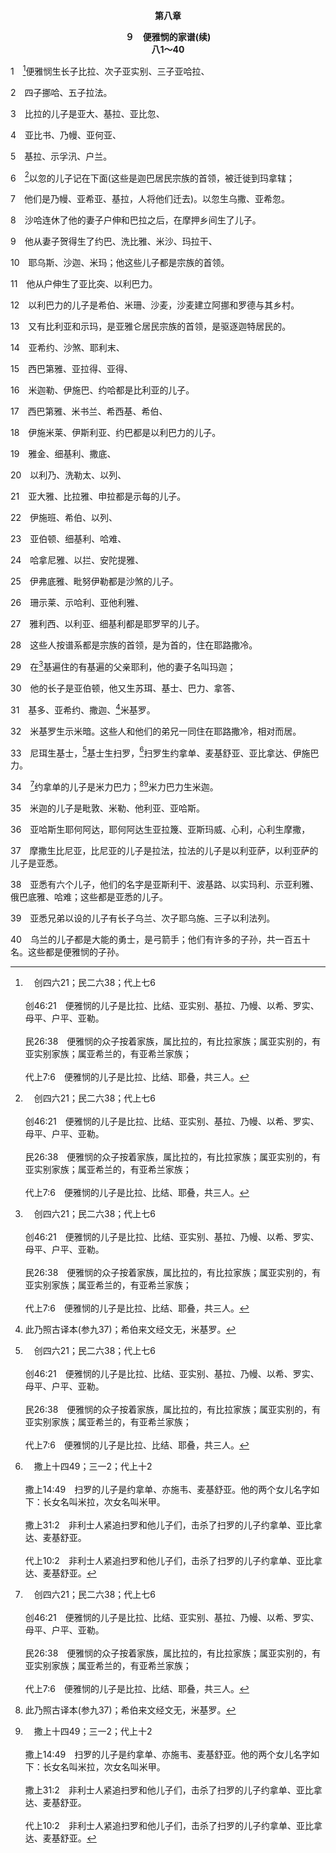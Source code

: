 <p style="text-align:center;font-weight:bold;">第八章</p>

<p style="text-align:center;font-weight:bold;">９　便雅悯的家谱(续)<br>八1～40</p>

1　[^a]便雅悯生长子比拉、次子亚实别、三子亚哈拉、

[^a]:　创四六21；民二六38；代上七6<br><br>创46:21　便雅悯的儿子是比拉、比结、亚实别、基拉、乃幔、以希、罗实、母平、户平、亚勒。<br><br>民26:38　便雅悯的众子按着家族，属比拉的，有比拉家族；属亚实别的，有亚实别家族；属亚希兰的，有亚希兰家族；<br><br>代上7:6　便雅悯的儿子是比拉、比结、耶叠，共三人。

2　四子挪哈、五子拉法。

3　比拉的儿子是亚大、基拉、亚比忽、

4　亚比书、乃幔、亚何亚、

5　基拉、示孚汛、户兰。

6　[^a]以忽的儿子记在下面(这些是迦巴居民宗族的首领，被迁徙到玛拿辖；

[^a]:　士三15<br><br>士3:15　以色列人哀求耶和华，耶和华就为他们兴起一位拯救者，就是便雅悯人基拉的儿子以笏；他是惯用左手的。以色列人托他送贡物给摩押王伊矶伦。

7　他们是乃幔、亚希亚、基拉，人将他们迁去)。以忽生乌撒、亚希忽。

8　沙哈连休了他的妻子户伸和巴拉之后，在摩押乡间生了儿子。

9　他从妻子贺得生了约巴、洗比雅、米沙、玛拉干、

10　耶乌斯、沙迦、米玛；他这些儿子都是宗族的首领。

11　他从户伸生了亚比突、以利巴力。

12　以利巴力的儿子是希伯、米珊、沙麦，沙麦建立阿挪和罗德与其乡村。

13　又有比利亚和示玛，是亚雅仑居民宗族的首领，是驱逐迦特居民的。

14　亚希约、沙煞、耶利末、

15　西巴第雅、亚拉得、亚得、

16　米迦勒、伊施巴、约哈都是比利亚的儿子。

17　西巴第雅、米书兰、希西基、希伯、

18　伊施米莱、伊斯利亚、约巴都是以利巴力的儿子。

19　雅金、细基利、撒底、

20　以利乃、洗勒太、以列、

21　亚大雅、比拉雅、申拉都是示每的儿子。

22　伊施班、希伯、以列、

23　亚伯顿、细基利、哈难、

24　哈拿尼雅、以拦、安陀提雅、

25　伊弗底雅、毗努伊勒都是沙煞的儿子。

26　珊示莱、示哈利、亚他利雅、

27　雅利西、以利亚、细基利都是耶罗罕的儿子。

28　这些人按谱系都是宗族的首领，是为首的，住在耶路撒冷。

29　在[^a]基遍住的有基遍的父亲耶利，他的妻子名叫玛迦；

[^a]:　29～38：代上九35～44<br><br>代上9:35　在基遍住的有基遍的父亲耶利，他的妻子名叫玛迦；<br><br>代上9:36　他的长子是亚伯顿，他又生苏珥、基士、巴力、尼珥、拿答、<br><br>代上9:37　基多、亚希约、撒迦利雅、米基罗。<br><br>代上9:38　米基罗生示米暗。这些人也和他们的弟兄一同住在耶路撒冷，相对而居。<br><br>代上9:39　尼珥生基士，基士生扫罗，扫罗生约拿单、麦基舒亚、亚比拿达、伊施巴力。<br><br>代上9:40　约拿单的儿子是米力巴力；米力巴力生米迦。<br><br>代上9:41　米迦的儿子是毗敦、米勒、他利亚、亚哈斯。<br><br>代上9:42　亚哈斯生雅拉，雅拉生亚拉篾、亚斯玛威、心利，心利生摩撒，<br><br>代上9:43　摩撒生比尼亚；比尼亚的儿子是利法雅，利法雅的儿子是以利亚萨，以利亚萨的儿子是亚悉。<br><br>代上9:44　亚悉有六个儿子，他们的名字是亚斯利干、波基路、以实玛利、示亚利雅、俄巴底雅、哈难；这些都是亚悉的儿子。

30　他的长子是亚伯顿，他又生苏珥、基士、巴力、拿答、

31　基多、亚希约、撒迦、[^1]米基罗。

[^1]:此乃照古译本(参九37)；希伯来文经文无，米基罗。

32　米基罗生示米暗。这些人和他们的弟兄一同住在耶路撒冷，相对而居。

33　尼珥生基士，[^a]基士生扫罗，[^b]扫罗生约拿单、麦基舒亚、亚比拿达、伊施巴力。

[^a]:　撒上九1；十四51<br><br>撒上9:1　有一个便雅悯人，名叫基士，是便雅悯人亚斐亚的玄孙，比歌拉的曾孙，洗罗的孙子，亚别的儿子，是个财主。<br><br>撒上14:51　扫罗的父亲基士，押尼珥的父亲尼珥，都是亚别的儿子。

[^b]:　撒上十四49；三一2；代上十2<br><br>撒上14:49　扫罗的儿子是约拿单、亦施韦、麦基舒亚。他的两个女儿名字如下：长女名叫米拉，次女名叫米甲。<br><br>撒上31:2　非利士人紧追扫罗和他儿子们，击杀了扫罗的儿子约拿单、亚比拿达、麦基舒亚。<br><br>代上10:2　非利士人紧追扫罗和他儿子们，击杀了扫罗的儿子约拿单、亚比拿达、麦基舒亚。

34　[^a]约拿单的儿子是米力巴力；[^1][^b]米力巴力生米迦。

[^1]:即米非波设(撒下四4)。

[^a]:　撒下四4<br><br>撒下4:4　扫罗的儿子约拿单有一个儿子，是两腿残废的。扫罗和约拿单死亡的消息从耶斯列传到的时候，他才五岁。他乳母抱着他逃跑；因为跑得太急，孩子掉下来，腿就瘸了。他名叫米非波设。

[^b]:　撒下九12<br><br>撒下9:12　米非波设有一个小儿子，名叫米迦。凡住在洗巴家里的人都作了米非波设的仆人。

35　米迦的儿子是毗敦、米勒、他利亚、亚哈斯。

36　亚哈斯生耶何阿达，耶何阿达生亚拉篾、亚斯玛威、心利，心利生摩撒，

37　摩撒生比尼亚，比尼亚的儿子是拉法，拉法的儿子是以利亚萨，以利亚萨的儿子是亚悉。

38　亚悉有六个儿子，他们的名字是亚斯利干、波基路、以实玛利、示亚利雅、俄巴底雅、哈难；这些都是亚悉的儿子。

39　亚悉兄弟以设的儿子有长子乌兰、次子耶乌施、三子以利法列。

40　乌兰的儿子都是大能的勇士，是弓箭手；他们有许多的子孙，共一百五十名。这些都是便雅悯的子孙。
